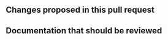 <!--
Text in these brackets are comments, and won't be visible when you submit your pull request.
If this is your first contribution, please take the time to read these, in particular the comment
beginning "Welcome, new contributors!".
-->

## Changes proposed in this pull request

<!--
Please describe here the main features / changes proposed for review and integration in qsipost
If this PR addresses some existing problem, please use GitHub's citing tools
(eg. ref #, closes # or fixes #).
If there is not an existing issue open describing the problem, please consider opening a new
issue first and then link it from here (so the *qsipost* community has a better understanding
of ongoing development efforts and possible overlaps between contributions).
-->


## Documentation that should be reviewed
<!--
Please summarize here the main changes to the documentation that the reviewers should be aware of.
-->



<!--
Welcome, new contributors!

We ask you to read through the Contributing Guide:
https://github.com/pennlinc/qsipost/blob/main/CONTRIBUTING.md

These are guidelines intended to make communication easier by describing a consistent process, but
don't worry if you don't get it everything exactly "right" on the first try.

To boil it down, here are some highlights:

1) Consider starting a conversation in the issues list before submitting a pull request. The discussion might save you a
   lot of time coding.
2) Please use descriptive prefixes in your pull request title, such as "ENH:" for an enhancement or "FIX:" for a bug fix.
   (See the Contributing guide for the full set.) And consider adding a "WIP" tag for works-in-progress.
3) Any code you submit will be licensed under the same terms (BSD 3-Clause) as the rest of QSIPost.

A pull request is a conversation. We may ask you to make some changes before accepting your PR,
and likewise, you should feel free to ask us any questions you have.

-->
